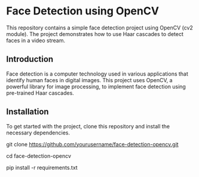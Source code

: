 # Face Detection using OpenCV

This repository contains a simple face detection project using OpenCV (cv2 module). The project demonstrates how to use Haar cascades to detect faces in a video stream.

## Introduction

Face detection is a computer technology used in various applications that identify human faces in digital images. This project uses OpenCV, a powerful library for image processing, to implement face detection using pre-trained Haar cascades.

## Installation

To get started with the project, clone this repository and install the necessary dependencies.

git clone https://github.com/yourusername/face-detection-opencv.git

cd face-detection-opencv

pip install -r requirements.txt

